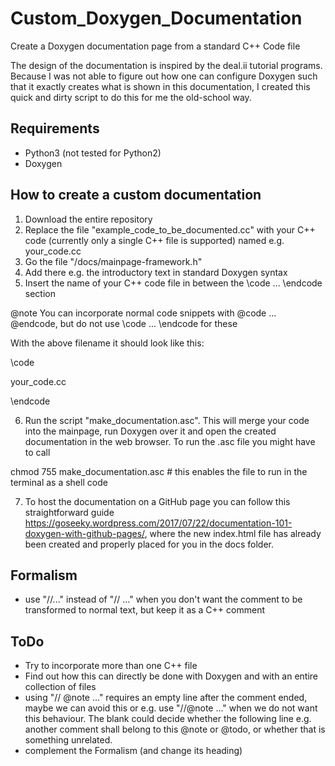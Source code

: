 # Custom_Doxygen_Documentation
Create a Doxygen documentation page from a standard C++ Code file

The design of the documentation is inspired by the deal.ii tutorial programs. Because I was not able to figure out how one can configure Doxygen such that it exactly creates  what is shown in this documentation, I created this quick and dirty script to do this for me the old-school way.

## Requirements
- Python3 (not tested for Python2)
- Doxygen

## How to create a custom documentation
1. Download the entire repository
2. Replace the file "example_code_to_be_documented.cc" with your C++ code (currently only a single C++ file is supported) named e.g. your_code.cc
3. Go the file "/docs/mainpage-framework.h"
4. Add there e.g. the introductory text in standard Doxygen syntax
5. Insert the name of your C++ code file in between the \code ... \endcode section

@note You can incorporate normal code snippets with @code ... @endcode, but do not use \code ... \endcode for these

With the above filename it should look like this:

\code

your_code.cc

\endcode

6. Run the script "make_documentation.asc". This will merge your code into the mainpage, run Doxygen over it and open the created documentation in the web browser. To run the .asc file you might have to call

chmod 755 make_documentation.asc # this enables the file to run in the terminal as a shell code

7. To host the documentation on a GitHub page you can follow this straightforward guide https://goseeky.wordpress.com/2017/07/22/documentation-101-doxygen-with-github-pages/, where the new index.html file has already been created and properly placed for you in the docs folder.

## Formalism
- use "//..." instead of "// ..." when you don't want the comment to be transformed to normal text, but keep it as a C++ comment


## ToDo
- Try to incorporate more than one C++ file
- Find out how this can directly be done with Doxygen and with an entire collection of files
- using "// @note ..." requires an empty line after the comment ended, maybe we can avoid this or e.g. use "//@note ..." when we do not want this behaviour. The blank could decide whether the following line e.g. another comment shall belong to this @note or @todo, or whether that is something unrelated.
- complement the Formalism (and change its heading)
